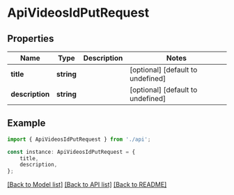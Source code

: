# ApiVideosIdPutRequest


## Properties

Name | Type | Description | Notes
------------ | ------------- | ------------- | -------------
**title** | **string** |  | [optional] [default to undefined]
**description** | **string** |  | [optional] [default to undefined]

## Example

```typescript
import { ApiVideosIdPutRequest } from './api';

const instance: ApiVideosIdPutRequest = {
    title,
    description,
};
```

[[Back to Model list]](../README.md#documentation-for-models) [[Back to API list]](../README.md#documentation-for-api-endpoints) [[Back to README]](../README.md)
